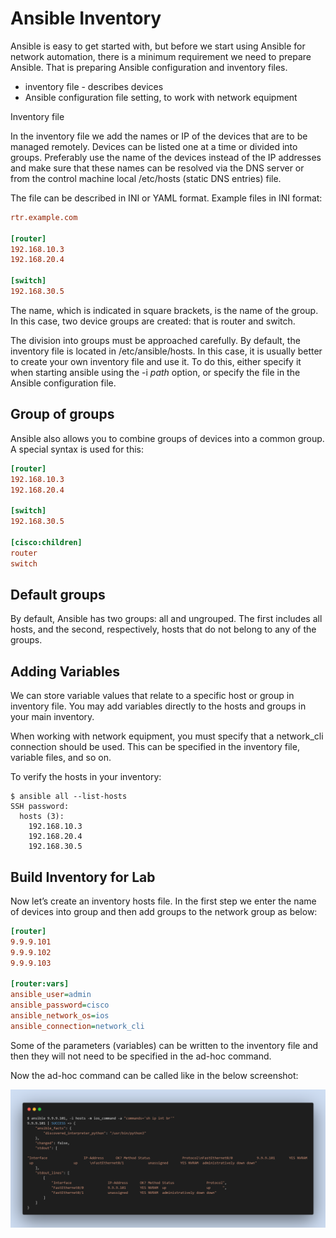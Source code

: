 # Ansible Inventory

Ansible is easy to get started with, but before we start using Ansible for network automation, there is a minimum requirement we need to prepare Ansible. That is preparing Ansible configuration and inventory files.

- inventory file - describes devices
- Ansible configuration file setting, to work with network equipment

Inventory file

In the inventory file we add the names or IP of the devices that are to be managed remotely. Devices can be listed one at a time or divided into groups. Preferably use the name of the devices instead of the IP addresses and make sure that these names can be resolved via the DNS server or from the control machine local /etc/hosts (static DNS entries) file.

The file can be described in INI or YAML format. Example files in INI format:

```ini
rtr.example.com

[router]
192.168.10.3
192.168.20.4

[switch]
192.168.30.5
```

The name, which is indicated in square brackets, is the name of the group. In this case, two device groups are created: that is router and switch.

The division into groups must be approached carefully. By default, the inventory file is located in /etc/ansible/hosts. In this case, it is usually better to create your own inventory file and use it. To do this, either specify it when starting ansible using the -i *path* option, or specify the file in the Ansible configuration file.

## Group of groups

Ansible also allows you to combine groups of devices into a common group. A special syntax is used for this:

```ini
[router]
192.168.10.3
192.168.20.4

[switch]
192.168.30.5

[cisco:children]
router
switch
```

## Default groups

By default, Ansible has two groups: all and ungrouped. The first includes all hosts, and the second, respectively, hosts that do not belong to any of the groups.

## Adding Variables

We can store variable values that relate to a specific host or group in inventory file. You may add variables directly to the hosts and groups in your main inventory.

When working with network equipment, you must specify that a network_cli connection should be used. This can be specified in the inventory file, variable files, and so on.

To verify the hosts in your inventory:

```console
$ ansible all --list-hosts
SSH password:
  hosts (3):
    192.168.10.3
    192.168.20.4
    192.168.30.5
```

## Build Inventory for Lab

Now let’s create an inventory hosts file. In the first step we enter the name of devices into group and then add groups to the network group as below:

```ini
[router]
9.9.9.101
9.9.9.102
9.9.9.103

[router:vars]
ansible_user=admin
ansible_password=cisco
ansible_network_os=ios
ansible_connection=network_cli
```

Some of the parameters (variables) can be written to the inventory file and then they will not need to be specified in the ad-hoc command.

Now the ad-hoc command can be called like in the below screenshot:

![ad-hoc-2](../images/ad-hoc-2.png)
